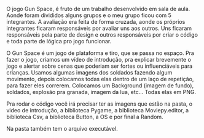 

O jogo Gun Space, é fruto de um trabalho desenvolvido em sala de aula. Aonde foram divididos alguns grupos e o meu grupo ficou
com 5 integrantes. A avaliação era feita de forma cruzada, aonde os próprios integrantes ficaram responsáveis por avaliar uns aos outros. Uns ficaram responsáveis pela parte de design e outros responsáveis por criar o código e toda parte de lógica pro jogo funcionar.

O Gun Space é um jogo de plataforma e tiro, que se passa no espaço. Pra fazer o jogo, criamos um vídeo de introdução, pra explicar brevemente o jogo e alertar sobre cenas que poderiam ser fortes ou influenciáveis para crianças. Usamos algumas imagens dos soldados fazendo algum movimento, depois colocamos todas elas dentro de um laço de repetição, para fazer eles correrem. Colocamos um Background (imagem de fundo), soldados, explosão pra granada, imagem da lua, etc... Todas elas em PNG.

Pra rodar o código você irá precisar ter as imagens que estão na pasta, o video de introdução, a biblioteca Pygame, a biblioteca Moviepy.editor, a biblioteca Csv, a biblioteca Button, a OS e por final a Random. 

Na pasta também tem o arquivo executável.